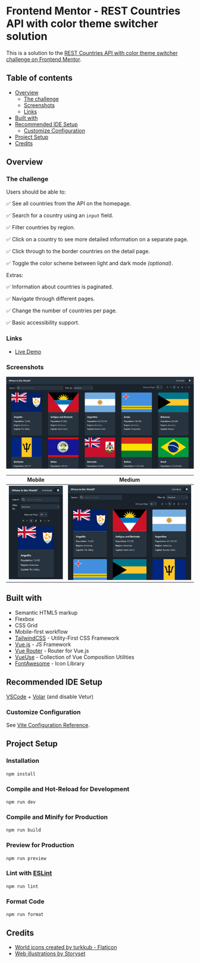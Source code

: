 # Frontend Mentor - REST Countries API with color theme switcher solution

This is a solution to the [REST Countries API with color theme switcher challenge on Frontend Mentor](https://www.frontendmentor.io/challenges/rest-countries-api-with-color-theme-switcher-5cacc469fec04111f7b848ca).

## Table of contents

- [Overview](#overview)
  - [The challenge](#the-challenge)
  - [Screenshots](#screenshots)
  - [Links](#links)
- [Built with](#built-with)
- [Recommended IDE Setup](#recommended-ide-setup)
  - [Customize Configuration](#customize-configuration)
- [Project Setup](#project-setup)
- [Credits](#credits)

## Overview

### The challenge

Users should be able to:

✅ See all countries from the API on the homepage.

✅ Search for a country using an `input` field.

✅ Filter countries by region.

✅ Click on a country to see more detailed information on a separate page.

✅ Click through to the border countries on the detail page.

✅ Toggle the color scheme between light and dark mode _(optional)_.

Extras:

✅ Information about countries is paginated.

✅ Navigate through different pages.

✅ Change the number of countries per page.

✅ Basic accessibility support.

### Links

- [Live Demo](https://aviscad.github.io/country-flags/)

### Screenshots

<img src="https://github.com/Aviscad/country-flags/blob/development/showcase-images/large-full.png" width="915px">

| Mobile                                                                                                             | Medium                                                                                                              |
| ------------------------------------------------------------------------------------------------------------------ | ------------------------------------------------------------------------------------------------------------------- |
| <img src="https://github.com/Aviscad/country-flags/blob/development/showcase-images/small-full.png" width="250px"> | <img src="https://github.com/Aviscad/country-flags/blob/development/showcase-images/medium-full.png" width="625px"> |

## Built with

- Semantic HTML5 markup
- Flexbox
- CSS Grid
- Mobile-first workflow
- [TailwindCSS](https://tailwindcss.com/) - Utility-First CSS Framework
- [Vue.js](https://router.vuejs.org/) - JS Framework
- [Vue Router](https://router.vuejs.org/) - Router for Vue.js
- [VueUse](https://vueuse.org/) - Collection of Vue Composition Utilities
- [FontAwesome](https://fontawesome.com/) - Icon Library

## Recommended IDE Setup

[VSCode](https://code.visualstudio.com/) + [Volar](https://marketplace.visualstudio.com/items?itemName=Vue.volar) (and disable Vetur)

### Customize Configuration

See [Vite Configuration Reference](https://vitejs.dev/config/).

## Project Setup

### Installation

```
npm install
```

### Compile and Hot-Reload for Development

```
npm run dev
```

### Compile and Minify for Production

```
npm run build
```

### Preview for Production

```
npm run preview
```

### Lint with [ESLint](https://eslint.org/)

```
npm run lint
```

### Format Code

```
npm run format
```

## Credits

- [World icons created by turkkub - Flaticon](https://www.flaticon.com/free-icons/world)
- [Web illustrations by Storyset](https://storyset.com/web)
